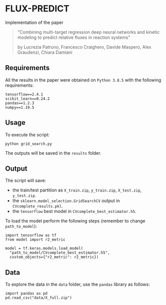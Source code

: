 # FLUX-PREDICT

Implementation of the paper

> "Combining multi-target regression deep neural networks and kinetic modeling to predict relative fluxes in reaction systems"
> 
> by Lucrezia Patruno, Francesco Craighero, Davide Maspero, Alex Graudenzi, Chiara Damiani

## Requirements

All the results in the paper were obtained on `Python 3.8.5` with the following requirements:

```
tensorflow==2.4.1
scikit_learn==0.24.2
pandas==1.2.3
numpy==1.19.5
```

## Usage

To execute the script:

```
python grid_search.py
```

The outputs will be saved in the `results` folder.

## Output

The script will save:
- the train/test partition as `X_train.zip`, `y_train.zip`, `X_test.zip`, `y_test.zip`.
- the `sklearn.model_selection.GridSearchCV` output in `CVcomplete_results.pkl`.
- the `tensorflow` best model in `CVcomplete_best_estimator.h5`.

To load the model perform the following steps (remember to change `path_to_model`):

```
import tensorflow as tf
from model import r2_metric

model = tf.keras.models.load_model(
  "path_to_model/CVcomplete_best_estimator.h5", 
  custom_objects={"r2_metric": r2_metric})
```

## Data

To explore the data in the `data` folder, use the `pandas` library as follows:

```
import pandas as pd
pd.read_csv("data/X_full.zip")
```

